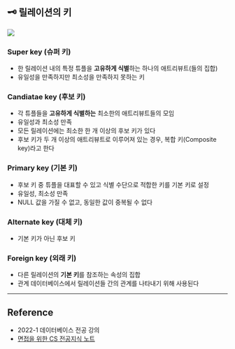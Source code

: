 ## 🗝️ 릴레이션의 키

![](https://velog.velcdn.com/images/corinthionia/post/6084a4d3-da96-499e-893e-4fcc09d4760f/image.jpeg)

### Super key (슈퍼 키)

- 한 릴레이션 내의 특정 튜플을 **고유하게 식별**하는 하나의 애트리뷰트(들의 집합)
- 유일성을 만족하지만 최소성을 만족하지 못하는 키

### Candiatae key (후보 키)

- 각 튜플들을 **고유하게 식별하는** 최소한의 애트리뷰트들의 모임
- 유일성과 최소성 만족
- 모든 릴레이션에는 최소한 한 개 이상의 후보 키가 있다
- 후보 키가 두 개 이상의 애트리뷰트로 이루어져 있는 경우, 복합 키(Composite key)라고 한다

### Primary key (기본 키)

- 후보 키 중 튜플을 대표할 수 있고 식별 수단으로 적합한 키를 기본 키로 설정
- 유일성, 최소성 만족
- NULL 값을 가질 수 없고, 동일한 값이 중복될 수 없다

### Alternate key (대체 키)

- 기본 키가 아닌 후보 키

### Foreign key (외래 키)

- 다른 릴레이션의 **기본 키**를 참조하는 속성의 집합
- 관계 데이터베이스에서 릴레이션들 간의 관계를 나타내기 위해 사용된다

---

## Reference

- 2022-1 데이터베이스 전공 강의
- [면접을 위한 CS 전공지식 노트](http://www.yes24.com/Product/Goods/108887922)
